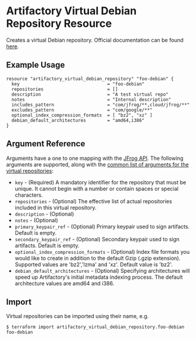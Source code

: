 # Artifactory Virtual Debian Repository Resource

Creates a virtual Debian repository.
Official documentation can be found [here](https://www.jfrog.com/confluence/display/JFROG/Debian+Repositories#DebianRepositories-VirtualRepositories).

## Example Usage

```hcl
resource "artifactory_virtual_debian_repository" "foo-debian" {
  key                                 = "foo-debian"
  repositories                        = []
  description                         = "A test virtual repo"
  notes                               = "Internal description"
  includes_pattern                    = "com/jfrog/**,cloud/jfrog/**"
  excludes_pattern                    = "com/google/**"
  optional_index_compression_formats  = [ "bz2", "xz" ]
  debian_default_architectures        = "amd64,i386"
}
```

## Argument Reference

Arguments have a one to one mapping with the [JFrog API](https://www.jfrog.com/confluence/display/RTF/Repository+Configuration+JSON). The following arguments are supported, along with the [common list of arguments for the virtual repositories](virtual.md):

* `key` - (Required) A mandatory identifier for the repository that must be unique. It cannot begin with a number or
  contain spaces or special characters.
* `repositories` - (Optional) The effective list of actual repositories included in this virtual repository.
* `description` - (Optional)
* `notes` - (Optional)
* `primary_keypair_ref` - (Optional) Primary keypair used to sign artifacts. Default is empty.
* `secondary_keypair_ref` - (Optional) Secondary keypair used to sign artifacts. Default is empty.
* `optional_index_compression_formats` - (Optional) Index file formats you would like to create in addition to the default Gzip (.gzip extension). Supported values are 'bz2','lzma' and 'xz'. Default value is 'bz2'.
* `debian_default_architectures` - (Optional) Specifying  architectures will speed up Artifactory's initial metadata indexing process. The default architecture values are amd64 and i386.

## Import

Virtual repositories can be imported using their name, e.g.

```
$ terraform import artifactory_virtual_debian_repository.foo-debian foo-debian
```

